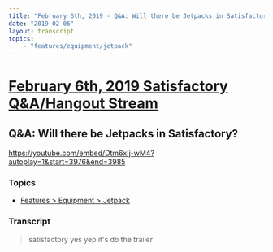 ```yaml
---
title: "February 6th, 2019 - Q&A: Will there be Jetpacks in Satisfactory?"
date: "2019-02-06"
layout: transcript
topics: 
    - "features/equipment/jetpack"
---
```

# [February 6th, 2019 Satisfactory Q&A/Hangout Stream](../2019-02-06.md)
## Q&A: Will there be Jetpacks in Satisfactory?
https://youtube.com/embed/Dtm6xIj-wM4?autoplay=1&start=3976&end=3985
### Topics
* [Features > Equipment > Jetpack](../topics/features/equipment/jetpack.md)

### Transcript

> satisfactory yes yep it's do the trailer
